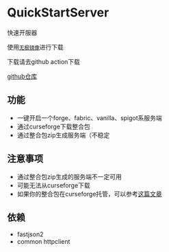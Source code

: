 # QuickStartServer
快速开服器

使用[`无极镜像`](https://www.fastmirror.net/)进行下载

下载请去github action下载

[github仓库](https://github.com/LiangGuopei/QuickStartServer)

## 功能
* 一键开启一个forge、fabric、vanilla、spigot系服务端
* 通过curseforge下载整合包
* 通过整合包zip生成服务端（不稳定

## 注意事项
* 通过整合包zip生成的服务端不一定可用
* 可能无法从curseforge下载
* 如果你的整合包在curseforge托管，可以参考[这篇文章](https://simpdoc.top/docs/custom/CreateAModpacksServer)

## 依赖
* fastjson2
* common httpclient